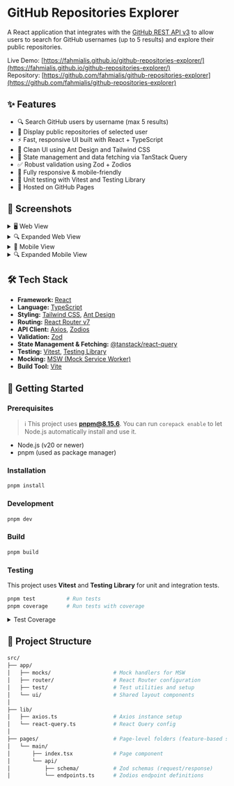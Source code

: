 # GitHub Repositories Explorer

A React application that integrates with the [GitHub REST API v3](https://developer.github.com/v3/) to allow users to search for GitHub usernames (up to 5 results) and explore their public repositories.

Live Demo: [https://fahmialis.github.io/github-repositories-explorer/](https://fahmialis.github.io/github-repositories-explorer/)  
Repository: [https://github.com/fahmialis/github-repositories-explorer](https://github.com/fahmialis/github-repositories-explorer)

## ✨ Features

- 🔍 Search GitHub users by username (max 5 results)
- 📂 Display public repositories of selected user
- ⚡ Fast, responsive UI built with React + TypeScript
- 🎨 Clean UI using Ant Design and Tailwind CSS
- 🔄 State management and data fetching via TanStack Query
- ✅ Robust validation using Zod + Zodios
- 📱 Fully responsive & mobile-friendly
- 🧪 Unit testing with Vitest and Testing Library
- 🚀 Hosted on GitHub Pages

## 📸 Screenshots

<details>
  <summary>🖥️ Web View</summary>
  <p>
    <img src="assets/image.png" alt="Web View" />
  </p>
</details>

<details>
  <summary>🔍 Expanded Web View</summary>
  <p>
    <img src="assets/image-3.png" alt="Expanded Web View" />
  </p>
</details>

<details>
  <summary>📱 Mobile View</summary>
  <p>
    <img src="assets/image-1.png" alt="Mobile View" />
  </p>
</details>

<details>
  <summary>🔍 Expanded Mobile View</summary>
  <p>
    <img src="assets/image-2.png" alt="Expanded Mobile View" />
  </p>
</details>

## 🛠️ Tech Stack

- **Framework:** [React](https://reactjs.org/)
- **Language:** [TypeScript](https://www.typescriptlang.org/)
- **Styling:** [Tailwind CSS](https://tailwindcss.com/), [Ant Design](https://ant.design/)
- **Routing:** [React Router v7](https://reactrouter.com/)
- **API Client:** [Axios](https://axios-http.com/), [Zodios](https://zodios.dev/)
- **Validation:** [Zod](https://zod.dev/)
- **State Management & Fetching:** [@tanstack/react-query](https://tanstack.com/query)
- **Testing:** [Vitest](https://vitest.dev/), [Testing Library](https://testing-library.com/)
- **Mocking:** [MSW (Mock Service Worker)](https://mswjs.io/)
- **Build Tool:** [Vite](https://vitejs.dev/)

## 🚀 Getting Started

### Prerequisites

> ℹ️ This project uses **pnpm@8.15.6**. You can run `corepack enable` to let Node.js automatically install and use it.

- Node.js (v20 or newer)
- pnpm (used as package manager)

### Installation

```bash
pnpm install
```

### Development

```bash
pnpm dev
```

### Build

```bash
pnpm build
```

### Testing

This project uses **Vitest** and **Testing Library** for unit and integration tests.

```bash
pnpm test          # Run tests
pnpm coverage      # Run tests with coverage
```

<details>
  <summary>Test Coverage</summary>
  <p>
    <img src="assets/coverage.png" alt="Test Coverage" />
  </p>
</details>

## 📁 Project Structure

```bash
src/
├── app/
│   ├── mocks/                    # Mock handlers for MSW
│   ├── router/                   # React Router configuration
│   ├── test/                     # Test utilities and setup
│   └── ui/                       # Shared layout components
│
├── lib/
│   ├── axios.ts                  # Axios instance setup
│   └── react-query.ts            # React Query config
│
├── pages/                        # Page-level folders (feature-based structure)
│   └── main/
│       ├── index.tsx             # Page component
│       └── api/
│           ├── schema/           # Zod schemas (request/response)
│           └── endpoints.ts      # Zodios endpoint definitions

```

